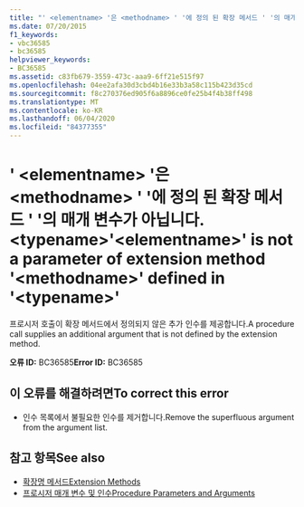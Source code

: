```yaml
---
title: "' <elementname> '은 <methodname> ' '에 정의 된 확장 메서드 ' '의 매개 변수가 아닙니다. <typename>"
ms.date: 07/20/2015
f1_keywords:
- vbc36585
- bc36585
helpviewer_keywords:
- BC36585
ms.assetid: c83fb679-3559-473c-aaa9-6ff21e515f97
ms.openlocfilehash: 04ee2afa30d3cbd4b16e33b3a58c115b423d35cd
ms.sourcegitcommit: f8c270376ed905f6a8896ce0fe25b4f4b38ff498
ms.translationtype: MT
ms.contentlocale: ko-KR
ms.lasthandoff: 06/04/2020
ms.locfileid: "84377355"
---
```

# <a name="elementname-is-not-a-parameter-of-extension-method-methodname-defined-in-typename"></a><span data-ttu-id="9625b-102">' \<elementname> '은 \<methodname> ' '에 정의 된 확장 메서드 ' '의 매개 변수가 아닙니다. \<typename></span><span class="sxs-lookup"><span data-stu-id="9625b-102">'\<elementname>' is not a parameter of extension method '\<methodname>' defined in '\<typename>'</span></span>
<span data-ttu-id="9625b-103">프로시저 호출이 확장 메서드에서 정의되지 않은 추가 인수를 제공합니다.</span><span class="sxs-lookup"><span data-stu-id="9625b-103">A procedure call supplies an additional argument that is not defined by the extension method.</span></span>  
  
 <span data-ttu-id="9625b-104">**오류 ID:** BC36585</span><span class="sxs-lookup"><span data-stu-id="9625b-104">**Error ID:** BC36585</span></span>  
  
## <a name="to-correct-this-error"></a><span data-ttu-id="9625b-105">이 오류를 해결하려면</span><span class="sxs-lookup"><span data-stu-id="9625b-105">To correct this error</span></span>  
  
- <span data-ttu-id="9625b-106">인수 목록에서 불필요한 인수를 제거합니다.</span><span class="sxs-lookup"><span data-stu-id="9625b-106">Remove the superfluous argument from the argument list.</span></span>  
  
## <a name="see-also"></a><span data-ttu-id="9625b-107">참고 항목</span><span class="sxs-lookup"><span data-stu-id="9625b-107">See also</span></span>

- [<span data-ttu-id="9625b-108">확장명 메서드</span><span class="sxs-lookup"><span data-stu-id="9625b-108">Extension Methods</span></span>](../programming-guide/language-features/procedures/extension-methods.md)
- [<span data-ttu-id="9625b-109">프로시저 매개 변수 및 인수</span><span class="sxs-lookup"><span data-stu-id="9625b-109">Procedure Parameters and Arguments</span></span>](../programming-guide/language-features/procedures/procedure-parameters-and-arguments.md)
